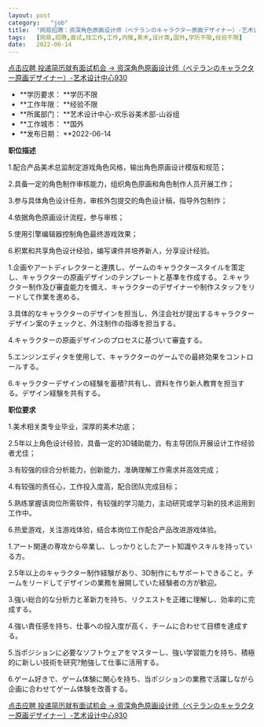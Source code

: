 ```yaml
---
layout:	post
category:	"job"
title:	"网易招聘：资深角色原画设计师（ベテランのキャラクター原画デザイナー）-艺术设计中心930-美术-设计类-国外学历不限经验不限"
tags:	[网易,招聘,面试,找工作,工作,内推,美术,设计类,国外,学历不限,经验不限]
date:	2022-06-14
---
```


[点击应聘 投递简历就有面试机会 ->  资深角色原画设计师（ベテランのキャラクター原画デザイナー）-艺术设计中心930](http://mobile.bole.netease.com/bole/boleDetail?id=40705&employeeId=346f03c3cda5f04c&key=all)



- **学历要求： **学历不限
- **工作年限： **经验不限
- **所属部门： **艺术设计中心-欢乐谷美术部-山谷组
- **工作城市： **国外
- **发布日期： **2022-06-14



**职位描述**

1.配合产品美术总监制定游戏角色风格，输出角色原画设计模版和规范； 

2.具备一定的角色制作审核能力，组织角色原画和角色制作人员开展工作； 

3.参与具体角色设计任务，审核外包提交的角色设计稿，指导外包制作； 

4.依据角色原画设计流程，参与审核；

5.使用引擎编辑器控制角色最终游戏效果；

6.积累和共享角色设计经验，编写课件并培养新人，分享设计经验。



1.企画やアートディレクターと連携し、ゲームのキャラクタースタイルを策定し、キャラクターの原画デザインのテンプレートと基準を作成する。 2.キャラクター制作及び審査能力を備え、キャラクターのデザイナーや制作スタッフをリードして作業を進める。

 3.具体的なキャラクターのデザインを担当し、外注会社が提出するキャラクターデザイン案のチェックと、外注制作の指導を担当する。 

4.キャラクターの原画デザインのプロセスに基づいて審査する。

 5.エンジンエディタを使用して、キャラクターのゲームでの最終効果をコントロールする。

 6.キャラクターデザインの経験を蓄積?共有し、資料を作り新人教育を担当する。デザイン経験を共有する。​



**职位要求**

1.美术相关类专业毕业，深厚的美术功底； 

2.5年以上角色设计经验，具备一定的3D辅助能力，有主导团队开展设计工作经验者尤佳； 

3.有较强的综合分析能力，创新能力，准确理解工作需求并高效完成； 

4.有较强的责任心，工作投入度高，配合团队完成目标； 

5.熟练掌握该岗位所需软件，有较强的学习能力，主动研究或学习新的技术运用到工作中。 

6.热爱游戏，关注游戏体验，结合本岗位工作配合产品改进游戏体验。



1.アート関連の専攻から卒業し、しっかりとしたアート知識やスキルを持っている方。

 2.5年以上のキャラクター制作経験があり、3D制作にもサポートできること。チームをリードしてデザインの業務を展開していた経験者の方が歓迎。 

3.強い総合的な分析力と革新力を持ち、リクエストを正確に理解し、効率的に完成する。

 4.強い責任感を持ち、仕事への投入度が高く、チームに合わせて目標を達成する。

 5.当ポジションに必要なソフトウェアをマスターし、強い学習能力を持ち、積極的に新しい技術を研究?勉強して仕事に活用する。

 6.ゲーム好きで、ゲーム体験に関心を持ち、当ポジションの業務で活躍しながら企画に合わせてゲーム体験を改善する。​



[点击应聘 投递简历就有面试机会 ->  资深角色原画设计师（ベテランのキャラクター原画デザイナー）-艺术设计中心930](http://mobile.bole.netease.com/bole/boleDetail?id=40705&employeeId=346f03c3cda5f04c&key=all)